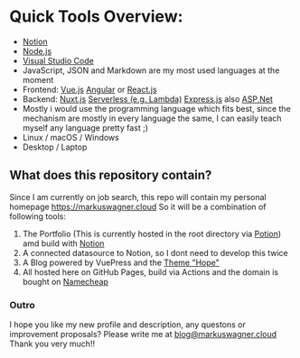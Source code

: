 
# Quick Tools Overview:

- [Notion](https://notion.so)
- [Node.js](https://nodejs.org)
- [Visual Studio Code](https://code.visualstudio.com/)
- JavaScript, JSON and Markdown are my most used languages at the moment
- Frontend: [Vue.js](https://vuejs.org/) [Angular](https://angular.io/) or [React.js](https://reactjs.org/)
- Backend: [Nuxt.js](https://nuxt.com/) [Serverless (e.g. Lambda)](https://www.serverless.com/) [Express.js](https://expressjs.com/) also [ASP.Net](https://dotnet.microsoft.com/en-us/apps/aspnet/apis?ranMID=46128&ranEAID=wizKxmN8no4&ranSiteID=wizKxmN8no4-aZgHzLIeHlPndc.dzkjOcg&epi=wizKxmN8no4-aZgHzLIeHlPndc.dzkjOcg&irgwc=1&OCID=AID2200057_aff_7794_1243925&tduid=%28ir__oakxw0o069kfbxsddagjqdyfzn2xcmwanfwxn0g600%29%287794%29%281243925%29%28wizKxmN8no4-aZgHzLIeHlPndc.dzkjOcg%29%28%29&irclickid=_oakxw0o069kfbxsddagjqdyfzn2xcmwanfwxn0g600)
- Mostly i would use the programming language which fits best, since the mechanism are mostly in every language the same, I can easily teach myself any language pretty fast ;) 
- Linux / macOS / Windows
- Desktop / Laptop


## What does this repository contain?

Since I am currently on job search, this repo will contain my personal homepage https://markuswagner.cloud
So it will be a combination of following tools:

1. The Portfolio (This is currently hosted in the root directory via [Potion](https://potion.so/)) amd build with [Notion](https://notion.so)
2. A connected datasource to Notion, so I dont need to develop this twice
3. A Blog powered by VuePress and the [Theme "Hope"](https://vuepress-theme-hope.github.io/v2/)
4. All hosted here on GitHub Pages, build via Actions and the domain is bought on [Namecheap](https://www.namecheap.com/)

### Outro

I hope you like my new profile and description, any questons or improvement proposals? Please write me at [blog@markuswagner.cloud](mailto:blog@markuswagner.cloud) Thank you very much!!